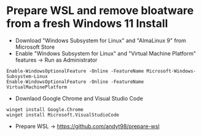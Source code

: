 # Prepare WSL and remove bloatware from a fresh Windows 11 Install
- Download "Windows Subsystem for Linux" and "AlmaLinux 9" from Microsoft Store
- Enable "Windows Subsystem for Linux" and "Virtual Machine Platform" features -> Run as Administrator
```
Enable-WindowsOptionalFeature -Online -FeatureName Microsoft-Windows-Subsystem-Linux
Enable-WindowsOptionalFeature -Online -FeatureName VirtualMachinePlatform
```
- Downlaod Google Chrome and Visual Studio Code
```
winget install Google.Chrome 
winget install Microsoft.VisualStudioCode
```
- Prepare WSL -> https://github.com/andyt98/prepare-wsl
